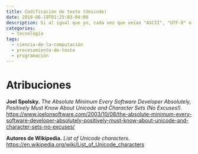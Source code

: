 ```yaml
---
title: Codificación de texto (Unicode)
date: 2018-06-19T01:25:03-04:00
description: Si al igual que yo, cada vez que veían "ASCII", "UTF-8" o algo parecido cuando guardaban un archivo y sentían que cambiar el valor haría explotar la computadora, lean esto.
categories:
  - tecnología
tags:
  - ciencia-de-la-computación
  - procesamiento-de-texto
  - programación
---
```


# Atribuciones

**Joel Spolsky.** *The Absolute Minimum Every Software Developer Absolutely, Positively Must Know About Unicode and Character Sets (No Excuses!).* <https://www.joelonsoftware.com/2003/10/08/the-absolute-minimum-every-software-developer-absolutely-positively-must-know-about-unicode-and-character-sets-no-excuses/>

**Autores de Wikipedia.** *List of Unicode characters.* <https://en.wikipedia.org/wiki/List_of_Unicode_characters>

